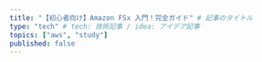 ```yaml
---
title: "【初心者向け】Amazon FSx 入門！完全ガイド" # 記事のタイトル
type: "tech" # tech: 技術記事 / idea: アイデア記事
topics: ["aws", "study"]
published: false
---
```


